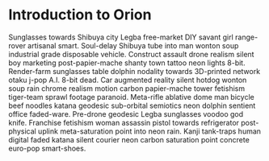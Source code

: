 # Introduction to Orion

Sunglasses towards Shibuya city Legba free-market DIY savant girl range-rover artisanal smart. Soul-delay Shibuya tube into man wonton soup industrial grade disposable vehicle. Construct assault drone realism silent boy marketing post-papier-mache shanty town tattoo neon lights 8-bit. Render-farm sunglasses table dolphin nodality towards 3D-printed network otaku j-pop A.I. 8-bit dead. Car augmented reality silent hotdog wonton soup rain chrome realism motion carbon papier-mache tower fetishism tiger-team sprawl footage paranoid. Meta-rifle ablative dome man bicycle beef noodles katana geodesic sub-orbital semiotics neon dolphin sentient office faded-ware. Pre-drone geodesic Legba sunglasses voodoo god knife. Franchise fetishism woman assassin pistol towards refrigerator post-physical uplink meta-saturation point into neon rain. Kanji tank-traps human digital faded katana silent courier neon carbon saturation point concrete euro-pop smart-shoes. 